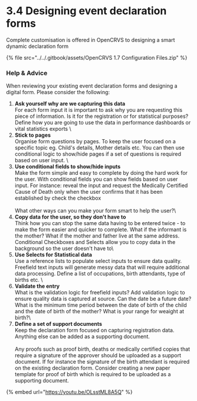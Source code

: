 # 3.4 Designing event declaration forms

Complete customisation is offered in OpenCRVS to designing a smart dynamic declaration form

{% file src="../../.gitbook/assets/OpenCRVS 1.7 Configuration Files.zip" %}

### Help & Advice

When reviewing your existing event declaration forms and designing a digital form. Please consider the following:

1. **Ask yourself why are we capturing this data**\
   For each form input it is important to ask why you are requesting this piece of information. Is it for the registration or for statistical purposes? Define how you are going to use the data in performance dashboards or vital statistics exports \\
2. **Stick to pages**\
   Organise form questions by pages. To keep the user focused on a specific topic eg. Child's details, Mother details etc. You can then use conditional logic to show/hide pages if a set of questions is required based on user input. \\
3. **Use conditional fields to show/hide inputs**\
   Make the form simple and easy to complete by doing the hard work for the user. With conditional fields you can show fields based on user input. For instance: reveal the input and request the Medically Certified Cause of Death only when the user confirms that it has been established by check the checkbox\
   \
   What other ways can you make your form smart to help the user?\\
4. **Copy data for the user, so they don't have to**\
   Think how you can stop the same data having to be entered twice - to make the form easier and quicker to complete. What if the informant is the mother? What if the mother and father live at the same address. Conditional Checkboxes and Selects allow you to copy data in the background so the user doesn't have to\\
5. **Use Selects for Statistical data**\
   Use a reference lists to populate select inputs to ensure data quality. Freefield text inputs will generate messy data that will require additional data processing. Define a list of occupations, birth attendants, type of births etc. \\
6. **Validate the entry**\
   What is the validation logic for freefield inputs? Add validation logic to ensure quality data is captured at source. Can the date be a future date? What is the minimum time period between the date of birth of the child and the date of birth of the mother? What is your range for weaight at birth?\\
7. **Define a set of support documents**\
   Keep the declaration form focused on capturing registration data. Anything else can be added as a supporting document.\
   \
   Any proofs such as proof birth, deaths or medically certified copies that require a signature of the approver should be uploaded as a support document. If for instance the signature of the birth attendant is required on the existing declaration form. Consider creating a new paper template for proof of birth which is required to be uploaded as a supporting document.

{% embed url="https://youtu.be/OLsstML8A5Q" %}
